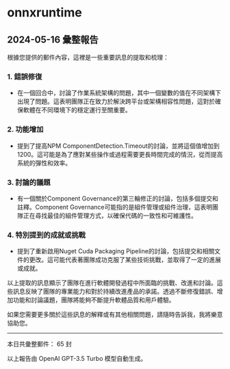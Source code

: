 # onnxruntime

## 2024-05-16 彙整報告

根據您提供的郵件內容，這裡是一些重要訊息的提取和梳理：



### 1. 錯誤修復

- 在一個回合中，討論了作業系統架構的問題，其中一個變數的值在不同架構下出現了問題。這表明團隊正在致力於解決跨平台或架構相容性問題，這對於確保軟體在不同環境下的穩定運行至關重要。



### 2. 功能增加

- 提到了提高NPM ComponentDetection.Timeout的討論，並將這個值增加到1200。這可能是為了應對某些操作或過程需要更長時間完成的情況，從而提高系統的彈性和效率。



### 3. 討論的議題

- 有一個關於Component Governance的第三輪修正的討論，包括多個提交和註釋。Component Governance可能指的是組件管理或組件治理，這表明團隊正在尋找最佳的組件管理方式，以確保代碼的一致性和可維護性。



### 4. 特別提到的成就或挑戰

- 提到了重新啟用Nuget Cuda Packaging Pipeline的討論，包括提交和相關文件的更改。這可能代表著團隊成功克服了某些技術挑戰，並取得了一定的進展或成就。



以上提取的訊息顯示了團隊在進行軟體開發過程中所面臨的挑戰、改進和討論。這些訊息反映了團隊的專業能力和對於持續改進產品的承諾。透過不斷修復錯誤、增加功能和討論議題，團隊將能夠不斷提升軟體品質和用戶體驗。



如果您需要更多關於這些訊息的解釋或有其他相關問題，請隨時告訴我，我將樂意協助您。



---



本日共彙整郵件： 65 封



以上報告由 OpenAI GPT-3.5 Turbo 模型自動生成。